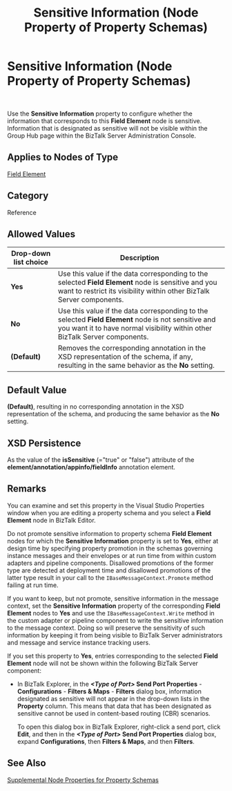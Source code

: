 ﻿---
title: Sensitive Information (Node Property of Property Schemas)
TOCTitle: Sensitive Information (Node Property of Property Schemas)
ms:assetid: 8155e60f-2d47-4b07-81c3-fc99935a9123
ms:mtpsurl: https://msdn.microsoft.com/library/Aa561084(v=BTS.80)
ms:contentKeyID: 51529291
ms.date: 08/30/2017
mtps_version: v=BTS.80
---

# Sensitive Information (Node Property of Property Schemas)

 

Use the **Sensitive Information** property to configure whether the information that corresponds to this **Field Element** node is sensitive. Information that is designated as sensitive will not be visible within the Group Hub page within the BizTalk Server Administration Console.

## Applies to Nodes of Type

[Field Element](field-element-node-properties.md)

## Category

Reference

## Allowed Values

<table>
<thead>
<tr class="header">
<th>Drop-down list choice</th>
<th>Description</th>
</tr>
</thead>
<tbody>
<tr class="odd">
<td><strong>Yes</strong></td>
<td>Use this value if the data corresponding to the selected <strong>Field Element</strong> node is sensitive and you want to restrict its visibility within other BizTalk Server components.</td>
</tr>
<tr class="even">
<td><strong>No</strong></td>
<td>Use this value if the data corresponding to the selected <strong>Field Element</strong> node is not sensitive and you want it to have normal visibility within other BizTalk Server components.</td>
</tr>
<tr class="odd">
<td><strong>(Default)</strong></td>
<td>Removes the corresponding annotation in the XSD representation of the schema, if any, resulting in the same behavior as the <strong>No</strong> setting.</td>
</tr>
</tbody>
</table>


## Default Value

**(Default)**, resulting in no corresponding annotation in the XSD representation of the schema, and producing the same behavior as the **No** setting.

## XSD Persistence

As the value of the **isSensitive** (="true" or "false") attribute of the **element/annotation/appinfo/fieldInfo** annotation element.

## Remarks

You can examine and set this property in the Visual Studio Properties window when you are editing a property schema and you select a **Field Element** node in BizTalk Editor.

Do not promote sensitive information to property schema **Field Element** nodes for which the **Sensitive Information** property is set to **Yes**, either at design time by specifying property promotion in the schemas governing instance messages and their envelopes or at run time from within custom adapters and pipeline components. Disallowed promotions of the former type are detected at deployment time and disallowed promotions of the latter type result in your call to the `IBaseMessageContext.Promote` method failing at run time.

If you want to keep, but not promote, sensitive information in the message context, set the **Sensitive Information** property of the corresponding **Field Element** nodes to **Yes** and use the `IBaseMessageContext.Write` method in the custom adapter or pipeline component to write the sensitive information to the message context. Doing so will preserve the sensitivity of such information by keeping it from being visible to BizTalk Server administrators and message and service instance tracking users.

If you set this property to **Yes**, entries corresponding to the selected **Field Element** node will not be shown within the following BizTalk Server component:

  - In BizTalk Explorer, in the ***\<Type of Port\>* Send Port Properties** - **Configurations** - **Filters & Maps** - **Filters** dialog box, information designated as sensitive will not appear in the drop-down lists in the **Property** column. This means that data that has been designated as sensitive cannot be used in content-based routing (CBR) scenarios.
    
    To open this dialog box in BizTalk Explorer, right-click a send port, click **Edit**, and then in the ***\<Type of Port\>* Send Port Properties** dialog box, expand **Configurations**, then **Filters & Maps**, and then **Filters**.

## See Also

[Supplemental Node Properties for Property Schemas](supplemental-node-properties-for-property-schemas.md)

